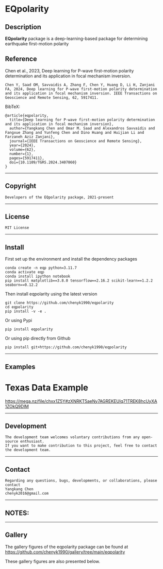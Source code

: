 
**EQpolarity**
======

## Description

**EQpolarity** package is a deep-learning-based package for determining earthquake first-motion polarity

## Reference
Chen et al., 2023, Deep learning for P-wave first-motion polarity determination and its application in focal mechanism inversion.

	Chen Y, Saad OM, Savvaidis A, Zhang F, Chen Y, Huang D, Li H, Zanjani FA, 2024, Deep learning for P-wave first-motion polarity determination and its application in focal mechanism inversion. IEEE Transactions on Geoscience and Remote Sensing, 62, 5917411.

BibTeX:

	@article{eqpolarity,
	  title={Deep learning for P-wave first-motion polarity determination and its application in focal mechanism inversion},
	  author={Yangkang Chen and Omar M. Saad and Alexandros Savvaidis and Fangxue Zhang and Yunfeng Chen and Dino Huang and Huijian Li and Farzaneh Aziz Zanjani},
	  journal={IEEE Transactions on Geoscience and Remote Sensing},
	  year={2024},
	  volume={62},
	  number={1},
	  pages={5917411},
	  doi={10.1109/TGRS.2024.3407060}
	}
 
-----------
## Copyright
    Developers of the EQpolarity package, 2021-present
-----------

## License
    MIT License

-----------

## Install
First set up the environment and install the dependency packages

	conda create -n eqp python=3.11.7
	conda activate eqp
	conda install ipython notebook
	pip install matplotlib==3.8.0 tensorflow==2.16.2 scikit-learn==1.2.2 seaborn==0.12.2
	
Then install eqpolarity using the latest version

    git clone https://github.com/chenyk1990/eqpolarity
    cd eqpolarity
    pip install -v -e .
    
Or using Pypi

	pip install eqpolarity
	
Or using pip directly from Github

	pip install git+https://github.com/chenyk1990/eqpolarity
    
-----------
## Examples
# Texas Data Example
https://mega.nz/file/chxx1Z5Y#zXNRKT5aeNy7AGREKEUIq71TREK8hcUyXA1ZOkQ9DlM

-----------
## Development
    The development team welcomes voluntary contributions from any open-source enthusiast. 
    If you want to make contribution to this project, feel free to contact the development team. 

-----------
## Contact
    Regarding any questions, bugs, developments, or collaborations, please contact  
    Yangkang Chen
    chenyk2016@gmail.com

-----------
## NOTES:

-----------
## Gallery
The gallery figures of the eqpolarity package can be found at
    https://github.com/chenyk1990/gallery/tree/main/eqpolarity

These gallery figures are also presented below. 



